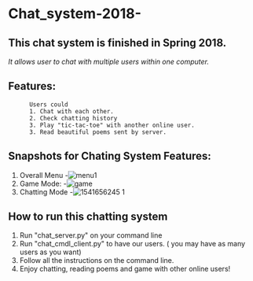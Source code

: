 # Chat_system-2018-
## This chat system is finished in Spring 2018. 

*It allows user to chat with multiple users within one computer.*

## Features: 
          Users could 
          1. Chat with each other.
          2. Check chatting history
          3. Play "tic-tac-toe" with another online user.
          3. Read beautiful poems sent by server.
      
          
          
## Snapshots for Chating System Features:
1. Overall Menu
-![menu1](https://user-images.githubusercontent.com/36719612/48178870-f3b1ab80-e356-11e8-8fad-668792bd97df.jpg)
2. Game Mode:
-![game](https://user-images.githubusercontent.com/36719612/48179041-05e01980-e358-11e8-8ed5-003463251b63.jpg)
3. Chatting Mode
-![1541656245 1](https://user-images.githubusercontent.com/36719612/48180156-5e65e580-e35d-11e8-9358-3c44c87c0485.jpg)

## How to run this chatting system
1. Run "chat_server.py" on your command line
2. Run "chat_cmdl_client.py" to have our users. ( you may have as many users as you want)
3. Follow all the instructions on the command line.
4. Enjoy chatting, reading poems and game with other online users!
